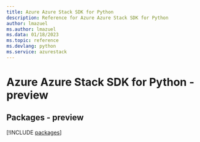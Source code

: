 ```yaml
---
title: Azure Azure Stack SDK for Python
description: Reference for Azure Azure Stack SDK for Python
author: lmazuel
ms.author: lmazuel
ms.data: 01/18/2023
ms.topic: reference
ms.devlang: python
ms.service: azurestack
---
```

# Azure Azure Stack SDK for Python - preview
## Packages - preview
[!INCLUDE [packages](azure-stack-index.md)]